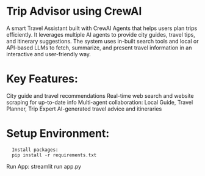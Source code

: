# Trip Advisor using CrewAI
A smart Travel Assistant built with CrewAI Agents that helps users plan trips efficiently. It leverages multiple AI agents to provide city guides, travel tips, and itinerary suggestions. The system uses in-built search tools and local or API-based LLMs to fetch, summarize, and present travel information in an interactive and user-friendly way.

# Key Features:
City guide and travel recommendations
Real-time web search and website scraping for up-to-date info
Multi-agent collaboration: Local Guide, Travel Planner, Trip Expert
AI-generated travel advice and itineraries

# Setup Environment:       
      Install packages:
      pip install -r requirements.txt

Run App:
        streamlit run app.py
